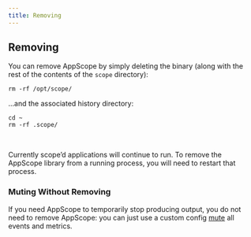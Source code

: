 ```yaml
---
title: Removing
---
```


## Removing

You can remove AppScope by simply deleting the binary (along with the rest of the contents of the `scope` directory):

```
rm -rf /opt/scope/
```

…and the associated history directory:

```
cd ~
rm -rf .scope/
```
</br>

Currently scope’d applications will continue to run. To remove the AppScope library from a running process, you will need to restart that process.

### Muting Without Removing

If you need AppScope to temporarily stop producing output, you do not need to remove AppScope: you can just use a custom config [mute](data-routing#muting) all events and metrics.
